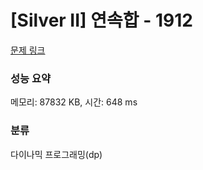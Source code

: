 # [Silver II] 연속합 - 1912 

[문제 링크](https://www.acmicpc.net/problem/1912) 

### 성능 요약

메모리: 87832 KB, 시간: 648 ms

### 분류

다이나믹 프로그래밍(dp)

